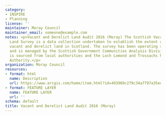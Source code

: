 ```yaml
---
category:
- INSPIRE
- Planning
license: ''
maintainer: Moray Council
maintainer_email: someone@example.com
notes: <p>Vacant and Derelict Land Audit 2016 (Moray) The Scottish Vacant and Derelict
  Land Survey is a data collection undertaken to establish the extent and state of
  vacant and derelict land in Scotland. The survey has been operating since 1988,
  and is managed by the Scottish Government Communities Analysis Division. The data
  is sourced from local authorities and the Loch Lomond and Trossachs National Park
  Authority.</p>
organization: Moray Council
resources:
- format: html
  name: Description
  url: https://www.arcgis.com/home/item.html?id=493989c279c34a7797a35ed6f2db4a28
- format: FEATURE LAYER
  name: FEATURE LAYER
  url: ''
schema: default
title: Vacant and Derelict Land Audit 2016 (Moray)
---
```

